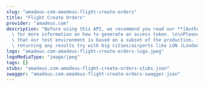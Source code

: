 ```yaml
---
slug: "amadeus-com-amadeus-flight-create-orders"
title: "Flight Create Orders"
provider: "amadeus.com"
description: "Before using this API, we recommend you read our **[Authorization Guide](https://developers.amadeus.com/self-service/apis-docs/guides/authorization-262)**\
  \ for more information on how to generate an access token. \n\nPlease also be aware\
  \ that our test environment is based on a subset of the production, if you are not\
  \ returning any results try with big cities/airports like LON (London) or NYC (New-York)."
logo: "amadeus.com-amadeus-flight-create-orders-logo.jpeg"
logoMediaType: "image/jpeg"
tags: []
stubs: "amadeus.com-amadeus-flight-create-orders-stubs.json"
swagger: "amadeus.com-amadeus-flight-create-orders-swagger.json"
---
```


